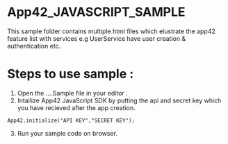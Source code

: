App42_JAVASCRIPT_SAMPLE
======================
This sample folder contains multiple html files which elustrate the app42 feature list with services
e.g UserService have user creation & authentication etc.


# Steps to use sample : 

1. Open the ....Sample file in your editor .
2. Intailize App42 JavaScript SDK by putting the api and secret key which you have recieved after the app creation.

```
App42.initialize("API KEY","SECRET KEY");
```

3. Run your sample code on browser.
